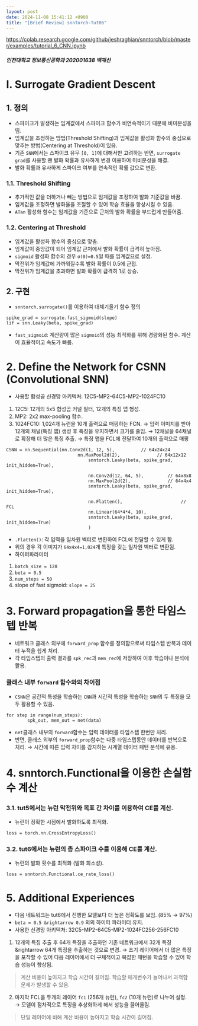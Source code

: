 ```yaml
---
layout: post
date: 2024-11-08 15:41:12 +0900 
title: "[Brief Review] snnTorch-Tut06"
---
```



https://colab.research.google.com/github/jeshraghian/snntorch/blob/master/examples/tutorial_6_CNN.ipynb

##### 인천대학교 정보통신공학과 202001638 백재선



# I. Surrogate Gradient Descent

## 1. 정의
- 스파이크가 발생하는 임계값에서 스파이크 함수가 비연속적이기 때문에 비미분성을 띰.
- 임계값을 조정하는 방법(Threshold Shifting)과 임계값을 활성화 함수의 중심으로 맞추는 방법(Centering at Threshold)이 있음.
- 기존 `SNN`에서는 스파이크 유무 `[0, 1]`에 대해서만 고려하는 반면, `surrogate grad`를 사용할 땐 발화 확률과 유사하게 변경 이용하여 미비분성을 해결.
- 발화 확률과 유사하게 스파이크 여부를 연속적인 확률 값으로 변환.

### 1.1. Threshold Shifting
- 추가적인 값을 더하거나 빼는 방법으로 임계값을 조정하여 발화 기준값을 바꿈.
- 임계값을 조정하면 발화율을 조절할 수 있어 학습 효율을 향상시킬 수 있음.
- `ATan` 활성화 함수는 임계값을 기준으로 근처의 발화 확률을 부드럽게 만들어줌.

### 1.2. Centering at Threshold
- 임계값을 활성화 함수의 중심으로 맞춤.
- 임계값이 중앙값이 되어 임계값 근처에서 발화 확률이 급격히 높아짐.
- `sigmoid` 활성화 함수의 경우 `σ(0)=0.5`일 때를 임계값으로 설정.
- 막전위가 임계값에 가까워질수록 발화 확률이 0.5에 근접.
- 막전위가 임계값을 초과하면 발화 확률이 급격히 1로 상승.

## 2. 구현
- `snntorch.surrogate()`를 이용하여 대체기울기 함수 정의
```
spike_grad = surrogate.fast_sigmoid(slope)
lif = snn.Leaky(beta, spike_grad)
```
- `fast_sigmoid`: 계산량이 많은 `sigmoid`의 성능 최적화를 위해 경량화된 함수. 계산이 효율적이고 속도가 빠름.



# 2. Define the Network for CSNN (Convolutional SNN) 
- 사용할 합성곱 신경망 아키텍처: 12C5-MP2-64C5-MP2-1024FC10
1. 12C5: 12개의 5x5 합성곱 커널 필터, 12개의 특징 맵 형성.
2. MP2: 2x2 max-pooling 함수.
3. 1024FC10: 1,024개 뉴런을 10개 출력으로 매핑하는 FCN.
&rightarrow; 입력 이미지를 받아 12개의 채널(특징 맵) 생성 후 특징을 유지하면서 크기를 줄임.
&rightarrow; 12채널을 64채널로 확장해 더 많은 특징 추출.
&rightarrow; 특징 맵을 FCL에 전달하여 10개의 출력으로 매핑

```
CSNN = nn.Sequential(nn.Conv2d(1, 12, 5),          // 64x24x24
                   	       nn.MaxPool2d(2),              // 64x12x12                 
                    	       snntorch.Leaky(beta, spike_grad, init_hidden=True),
                    
                    	       nn.Conv2d(12, 64, 5),         // 64x8x8
                    	       nn.MaxPool2d(2),              // 64x4x4
                    	       snntorch.Leaky(beta, spike_grad, init_hidden=True),
                    
                               nn.Flatten(),                      // FCL
                    	       nn.Linear(64*4*4, 10),
                    	       snntorch.Leaky(beta, spike_grad, init_hidden=True)
                    	       )
```
- `.Flatten()`: 각 입력을 일차원 벡터로 변환하여 FCL에 전달할 수 있게 함. 
- 위의 경우 각 이미지가 `64x4x4=1,024`개 특징을 갖는 일차원 벡터로 변환됨.
- 하이퍼파라미터
1. `batch_size = 128`
2. `beta = 0.5`
3. `num_steps = 50`
4. slope of fast sigmoid: `slope = 25`



# 3. Forward propagation을 통한 타임스텝 반복

- 네트워크 클래스 외부에 `forward_prop` 함수를 정의함으로써 타임스텝 반복과 데이터 누적을 쉽게 처리.
- 각 타임스텝의 출력 결과를 `spk_rec`과 `mem_rec`에 저장하여 이후 학습이나 분석에 활용.

### 클래스 내부 `forward` 함수와의 차이점
- `CSNN`은 공간적 특성을 학습하는 `CNN`과 시간적 특성을 학습하는 `SNN`의 두 특징을 모두 활용할 수 있음.
```
for step in range(num_steps):
        spk_out, mem_out = net(data)
```
- `net`클래스 내부의 `forward`함수는 입력 데이터를 타임스텝 한번만 처리.
- 반면, 클래스 외부의 `forward_prop`함수는 다중 타임스텝동안 데이터를 반복으로 처리.
&rightarrow; 시간에 따른 입력 차이를 감지하는 시계열 데이터 패턴 분석에 유용.



# 4. snntorch.Functional을 이용한 손실함수 계산

### 3.1. tut5에서는 뉴런 막전위와 목표 간 차이를 이용하여 CE를 계산.
- 뉴런이 정확한 시점에서 발화하도록 최적화.
```
loss = torch.nn.CrossEntropyLoss()
```

### 3.2. tut6에서는 뉴런의 총 스파이크 수를 이용해 CE를 계산.
- 뉴런의 발화 횟수를 최적화 (발화 희소성).
```
loss = snntorch.Functional.ce_rate_loss()
```



# 5. Additional Experiences
- 다음 네트워크는 tut6에서 진행한 모델보다 더 높은 정확도를 보임. (85% &rightarrow; 97%)
- `beta = 0.5 &rightarrow 0.9` 외의 하이퍼 파라미터 유지.
- 사용한 신경망 아키텍처: 32C5-MP2-64C5-MP2-1024FC256-256FC10
1. 12개의 특징 추출 후 64개 특징을 추출하던 기존 네트워크에서 32개 특징 &rightarrow 64개 특징을 추출하는 것으로 변경.
&rightarrow; 초기 레이어에서 더 많은 특징을 포착할 수 있어 다음 레이어에서 더 구체적이고 복잡한 패턴을 학습할 수 있어 학습 성능이 향상됨.
> 계산 비용이 높아지고 학습 시간이 길어짐.
> 학습할 매개변수가 늘어나서 과적합 문제가 발생할 수 있음.
2. 마지막 FCL을 두개의 레이어 `fc1` (256개 뉴런), `fc2` (10개 뉴런)로 나누어 설정. 
&rightarrow; 모델이 점차적으로 특징을 추상화하게 해서 성능을 끌어올림.
> 단일 레이어에 비해 계산 비용이 높아지고 학습 시간이 길어짐.

 